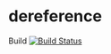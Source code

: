 # dereference

Build
[![Build Status](https://travis-ci.org/sanderch/dereference.svg?branch=master)](https://travis-ci.org/sanderch/dereference)
